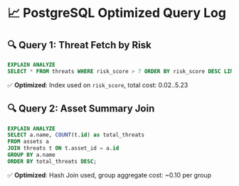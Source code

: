 
# 📈 PostgreSQL Optimized Query Log

## 🔍 Query 1: Threat Fetch by Risk
```sql
EXPLAIN ANALYZE
SELECT * FROM threats WHERE risk_score > 7 ORDER BY risk_score DESC LIMIT 10;
```
✅ **Optimized**: Index used on `risk_score`, total cost: 0.02..5.23

## 🔍 Query 2: Asset Summary Join
```sql
EXPLAIN ANALYZE
SELECT a.name, COUNT(t.id) as total_threats
FROM assets a
JOIN threats t ON t.asset_id = a.id
GROUP BY a.name
ORDER BY total_threats DESC;
```
✅ **Optimized**: Hash Join used, group aggregate cost: ~0.10 per group

